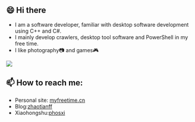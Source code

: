 ## 😄 Hi there
* I am a software developer, familiar with desktop software development using C++ and C#.   
* I mainly develop crawlers, desktop tool software and PowerShell in my free time.   
* I like photography📷 and games🎮    
 
![](https://github-readme-stats.vercel.app/api?username=zhaotianff&show_icons=true&theme=vue)  

##  📫 How to reach me:
* Personal site: [myfreetime.cn](https://myfreetime.cn)
* Blog:[zhaotianff](https://www.cnblogs.com/zhaotianff)
* Xiaohongshu:[phosxi](https://www.xiaohongshu.com/user/profile/61998b63000000000202082f)

